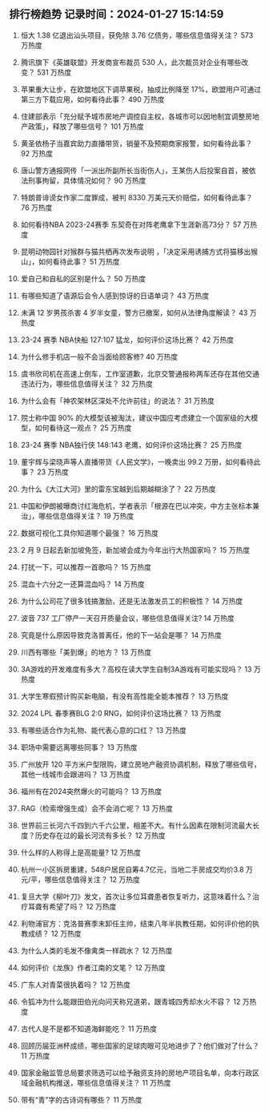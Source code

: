 
## 排行榜趋势 记录时间：2024-01-27 15:14:59
  
  1. 恒大 1.38 亿退出汕头项目，获免除 3.76 亿债务，哪些信息值得关注？ 573 万热度
    
  2. 腾讯旗下《英雄联盟》开发商宣布裁员 530 人，此次裁员对企业有哪些改变？ 531 万热度
    
  3. 苹果重大让步，在欧盟地区下调苹果税，抽成比例降至 17%，欧盟用户可通过第三方下载应用，如何看待此事？ 490 万热度
    
  4. 住建部表示「充分赋予城市房地产调控自主权，各城市可以因地制宜调整房地产政策」，释放了哪些信号？ 101 万热度
    
  5. 黄圣依杨子当嘉宾助力直播带货，销量不及预期商家报警，如何看待此事？ 92 万热度
    
  6. 唐山警方通报网传「一派出所副所长当街伤人」，王某伤人后投案自首，被依法刑事拘留，具体情况如何？ 90 万热度
    
  7. 特朗普诽谤女作家二度罪成，被判 8330 万美元天价赔偿，如何看待此事？ 76 万热度
    
  8. 如何看待NBA 2023-24赛季 东契奇在对阵老鹰拿下生涯新高73分？ 57 万热度
    
  9. 昆明动物园针对猴群与猫共栖再次发布说明 ，「决定采用诱捕方式将猫移出猴山」，如何看待此事？ 51 万热度
    
  10. 爱自己和自私的区别是什么？ 50 万热度
    
  11. 有哪些知道了语源后会令人感到惊讶的日语单词？ 43 万热度
    
  12. 未满 12 岁男孩杀害 4 岁半女童，警方已撤案，如何从法律角度解读？ 43 万热度
    
  13. 23-24 赛季 NBA快船 127:107 猛龙，如何评价这场比赛？ 42 万热度
    
  14. 为什么修手机店一般不会当面给顾客修? 40 万热度
    
  15. 虞书欣司机在高速上倒车，工作室道歉，北京交警通报称两车还存在其他交通违法行为，哪些信息值得关注？ 32 万热度
    
  16. 为什么会有「神农架林区深处不允许前往」的说法？ 31 万热度
    
  17. 院士称中国 90% 的大模型该被淘汰，建议中国应考虑建立一个国家级的大模型，如何看待这一观点？ 25 万热度
    
  18. 23-24 赛季 NBA独行侠 148:143 老鹰，如何评价这场比赛？ 25 万热度
    
  19. 董宇辉与梁晓声等人直播带货《人民文学》，一晚卖出 99.2 万册，如何看待此事？ 23 万热度
    
  20. 为什么《大江大河》里的雷东宝越到后期越糊涂了？ 22 万热度
    
  21. 中国和伊朗被曝商讨红海危机，学者表示「根源在巴以冲突，中方主张标本兼治」，哪些信息值得关注？ 19 万热度
    
  22. 数据可视化工具你知道哪个最强？ 16 万热度
    
  23. 2 月 9 日起去新加坡免签，新加坡会成为今年出行大热国家吗？ 15 万热度
    
  24. 打扰一下，可以推荐一首歌吗？ 15 万热度
    
  25. 混血十六分之一还算混血吗？ 14 万热度
    
  26. 为什么公司花了很多钱搞激励，还是无法激发员工的积极性？ 14 万热度
    
  27. 波音 737 工厂停产一天召开质量会议，哪些信息值得关注? 14 万热度
    
  28. 究竟是什么原因导致克洛普离任，他的下一站会是哪？ 14 万热度
    
  29. 川西有哪些「美到爆」的地方？ 13 万热度
    
  30. 3A游戏的开发难度有多大？高校在读大学生自制3A游戏有可能实现吗？ 13 万热度
    
  31. 大学生寒假预计购买新电脑，有没有高性能全能本推荐？ 13 万热度
    
  32. 2024 LPL 春季赛BLG 2:0 RNG，如何评价这场比赛？ 13 万热度
    
  33. 有哪些适合作为礼物、能代表心意的口红？ 13 万热度
    
  34. 职场中需要远离哪些同事？ 13 万热度
    
  35. 广州放开 120 平方米户型限购，建立房地产融资协调机制，释放了哪些信号，其他一线城市会跟进吗？ 13 万热度
    
  36. 福州有在2024突然爆火的可能吗？ 13 万热度
    
  37. RAG（检索增强生成）会不会消亡呢？ 13 万热度
    
  38. 世界前三长河六千四到六千六公里，相差不大。有什么因素在限制河流最大长度？历史存在过的最长河流有多长？ 12 万热度
    
  39. 什么样的人称得上是高能量? 12 万热度
    
  40. 杭州一小区拆房重建，548户居民自筹4.7亿元，当地二手房成交均价3.8 万元/平，哪些信息值得关注？ 12 万热度
    
  41. 复旦大学《柳叶刀》发文，首次让多位耳聋患者恢复听力，这意味着什么？治疗耳聋有希望了吗？ 12 万热度
    
  42. 利物浦官方：克洛普赛季末卸任主帅，结束八年半执教任期，如何评价他的执教成绩？ 12 万热度
    
  43. 为什么人类的毛发不像禽类一样疏水？ 12 万热度
    
  44. 如何评价《龙族》作者江南的文笔？ 12 万热度
    
  45. 广东人对青菜很执着吗？ 12 万热度
    
  46. 令狐冲为什么能跟田伯光向问天称兄道弟，跟青城四秀却水火不容？ 12 万热度
    
  47. 古代人是不是都不知道海鲜能吃？ 11 万热度
    
  48. 回顾历届亚洲杯成绩，哪些国家的足球肉眼可见地进步了？他们做对了什么？ 11 万热度
    
  49. 国家金融监管总局要求筛选可以给予融资支持的房地产项目名单，向本行政区域金融机构推送，哪些信息值得关注？ 11 万热度
    
  50. 带有“青”字的古诗词有哪些？ 11 万热度
    